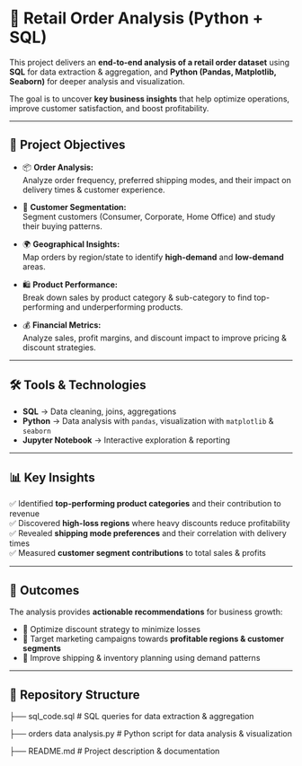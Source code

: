 # 🛒 Retail Order Analysis (Python + SQL)

This project delivers an **end-to-end analysis of a retail order dataset** using **SQL** for data extraction & aggregation, and **Python (Pandas, Matplotlib, Seaborn)** for deeper analysis and visualization.  

The goal is to uncover **key business insights** that help optimize operations, improve customer satisfaction, and boost profitability.

---

## 🎯 Project Objectives

- 📦 **Order Analysis:**  
  Analyze order frequency, preferred shipping modes, and their impact on delivery times & customer experience.  

- 👥 **Customer Segmentation:**  
  Segment customers (Consumer, Corporate, Home Office) and study their buying patterns.  

- 🌍 **Geographical Insights:**  
  Map orders by region/state to identify **high-demand** and **low-demand** areas.  

- 🛍️ **Product Performance:**  
  Break down sales by product category & sub-category to find top-performing and underperforming products.  

- 💰 **Financial Metrics:**  
  Analyze sales, profit margins, and discount impact to improve pricing & discount strategies.  

---

## 🛠 Tools & Technologies

- **SQL** → Data cleaning, joins, aggregations  
- **Python** → Data analysis with `pandas`, visualization with `matplotlib` & `seaborn`  
- **Jupyter Notebook** → Interactive exploration & reporting  

---

## 📊 Key Insights

✅ Identified **top-performing product categories** and their contribution to revenue  
✅ Discovered **high-loss regions** where heavy discounts reduce profitability  
✅ Revealed **shipping mode preferences** and their correlation with delivery times  
✅ Measured **customer segment contributions** to total sales & profits  

---

## 🚀 Outcomes

The analysis provides **actionable recommendations** for business growth:

- 🔧 Optimize discount strategy to minimize losses  
- 🎯 Target marketing campaigns towards **profitable regions & customer segments**  
- 🚚 Improve shipping & inventory planning using demand patterns  

---

## 📂 Repository Structure

├── sql_code.sql # SQL queries for data extraction & aggregation

├── orders data analysis.py # Python script for data analysis & visualization

├── README.md # Project description & documentation




